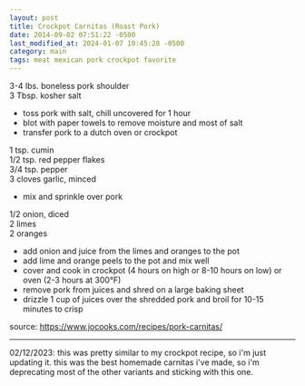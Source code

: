 ```yaml
---
layout: post
title: Crockpot Carnitas (Roast Pork)
date: 2014-09-02 07:51:22 -0500
last_modified_at: 2024-01-07 10:45:28 -0500
category: main
tags: meat mexican pork crockpot favorite
---
```

3-4 lbs. boneless pork shoulder  
3 Tbsp. kosher salt  
* toss pork with salt, chill uncovered for 1 hour
* blot with paper towels to remove moisture and most of salt
* transfer pork to a dutch oven or crockpot

1 tsp. cumin  
1/2 tsp. red pepper flakes  
3/4 tsp. pepper  
3 cloves garlic, minced  
* mix and sprinkle over pork

1/2 onion, diced  
2 limes  
2 oranges  
* add onion and juice from the limes and oranges to the pot
* add lime and orange peels to the pot and mix well
* cover and cook in crockpot (4 hours on high or 8-10 hours on low) or oven
  (2-3 hours at 300°F)
* remove pork from juices and shred on a large baking sheet
* drizzle 1 cup of juices over the shredded pork and broil for 10-15 minutes to crisp

source: <https://www.jocooks.com/recipes/pork-carnitas/>

---

02/12/2023: this was pretty similar to my crockpot recipe, so i'm just updating it.
this was the best homemade carnitas i've made, so i'm deprecating most of the other
variants and sticking with this one.
